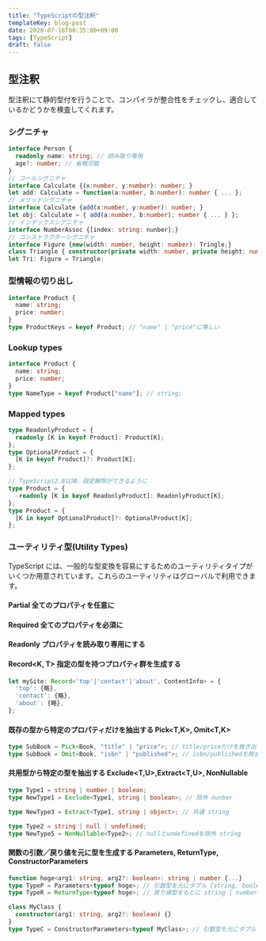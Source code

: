 ```yaml
---
title: "TypeScriptの型注釈"
templateKey: blog-post
date: 2020-07-16T00:35:00+09:00
tags: [TypeScript]
draft: false
---
```


## 型注釈

型注釈にて静的型付を行うことで、コンパイラが整合性をチェックし、適合しているかどうかを検査してくれます。

### シグニチャ

<!--more-->

```typescript
interface Person {
  readonly name: string; // 読み取り専用
  age?: number; // 省略可能
}
// コールシグニチャ
interface Calculate {(x:number, y:number): number; }
let add: Calculate = function(a:number, b:number): number { ... };
// メソッドシグニチャ
interface Calculate {add(x:number, y:number): number; }
let obj: Calculate = { add(a:number, b:number): number { ... } };
// インデックスシグニチャ
interface NumberAssoc {[index: string: nunber];}
// コンストラクターシグニチャ
interface Figure {new(width: number, height: number): Tringle;}
class Triangle { constructor(private width: number, private height: number)}
let Tri: Figure = Triangle;
```

### 型情報の切り出し

```typescript
interface Product {
  name: string;
  price: number;
}
type ProductKeys = keyof Product; // "name" | "price"に等しい
```

### Lookup types

```typescript
interface Product {
  name: string;
  price: number;
}
type NameType = keyof Product["name"]; // string;
```

### Mapped types

```typescript
type ReadonlyProduct = {
  readonly [K in keyof Product]: Product[K];
};
type OptionalProduct = {
  [K in keyof Product]?: Product[K];
};

// TypeScript2.8以降、設定解除ができるように
type Product = {
  -readonly [K in keyof ReadonlyProduct]: ReadonlyProduct[K];
};
type Product = {
  [K in keyof OptionalProduct]?: OptionalProduct[K];
};
```

### ユーティリティ型(Utility Types)

TypeScript には、一般的な型変換を容易にするためのユーティリティタイプがいくつか用意されています。これらのユーティリティはグローバルで利用できます。

#### Partial<T> 全てのプロパティを任意に

#### Required<T> 全てのプロパティを必須に

#### Readonly<T> プロパティを読み取り専用にする

#### Record<K, T> 指定の型を持つプロパティ群を生成する

```typescript
let mySite: Record<'top'|'contact'|'about', ContentInfo> = {
  'top': {略},
  'contact': {略},
  'about': {略},
};
```

#### 既存の型から特定のプロパティだけを抽出する Pick<T,K>, Omit<T,K>

```typescript
type SubBook = Pick<Book, "title" | "price">; // title/priceだけを抜き出す
type SubBook = Omit<Book, "isbn" | "published">; // isbn/publishedを除去する
```

#### 共用型から特定の型を抽出する Exclude<T,U>,Extract<T,U>, NonNullable<T>

```typescript
type Type1 = string | number | boolean;
type NewType1 = Exclude<Type1, string | boolean>; // 除外 nunber

type NewType3 = Extract<Type1, string | object>; // 共通 string

type Type2 = string | null | undefined;
type NewType5 = NonNullable<Type2>; // nullとundefinedを除外 string
```

#### 関数の引数／戻り値を元に型を生成する Parameters<T>, ReturnType<T>, ConstructorParameters<T>

```typescript
function hoge<arg1: string, arg2?: boolean>: string | number {...}
type TypeP = Parameters<typeof hoge>; // 引数型を元にタプル [string, boolean] | [string]
type TypeR = ReturnType<typeof hoge>; // 戻り値型をもとに string | number

class MyClass {
  constructor(arg1: string, arg2?: boolean) {}
}
type TypeC = ConstructorParameters<typeof MyClass>; // 引数型を元にタプル [string, boolean] | [string]
```

<!--
## 変数の宣言

let 変更可能な宣言。 `let name: type = initial`
var (非推奨。JavaScript 互換のための存在)
const 定数。再代入できない。ただしオブジェクトの中身を書き換えることは出来る

型を省略した場合

- 初期値も省略した場合、any と見なされる
- null や undefined を指定した場合も any と見なされれる
  上記の場合でも、noImplicitAny オプションが有効な場合は型が推論される。

### 型

- number
- string
- boolean
- symbol
- any
- オブジェクト型(配列型、タプル型、クラス型、インターフェース型、関数型...)
- void (値なし。関数の戻り値を返さない場合など)
- never(到達しない。関数が終端に到達しない(常に例外、常に無限ループ)の関数の戻り値)
- unknown(なんでもあり。以降のメソッド矢演算子などの呼び出しは許されない。たとえば`let str:any='Hoge';のあとに str.trim()を実行するとエラーになる。使う場合は型ガードで型を特定する)
- this(戻し型にすることで、メソッドチェーンのような記述が可能になる。)

### リテラル

- 数値は 10 進数(108)、16 進数(0xff)、8 進数(0o666)、2 進数(0b1110001)、指数(1.14E-3)が使える
- 数値は数値セパレータ(\_)が使える。(1_000_000、159_00)
- 文字列は’’、""、``(テンプレート文字列)が使える。テンプレート文字列は\${変数}で埋め込める

<型名>を変数/リテラルの前に付与することで明示的に変換できる

### 配列

```
let name: type[] = [1,2]
let name: Array<type> = [1,2]
let name: type[][] = [[1,2], [3,4]]
let name: readonly type[][] = [1,2] // 読み取り専用(一次元目のみ)。`name[1] = 3`がエラーになる
let x!: string; // 初期化チェック(strictPropertyInitializationがtrueの時)を一次的に回避できる
```

### 連想配列

```
let name: {index: i_type}: v_type] = {foo: 'bar'}
```

### 定数

```
enum Sex { MALE, FEMALE, UNKNOWN};
let m: Sex = Sex.Male;
console.log(m) // 0
console.log(Sex[m]) // MALE

enum Sex { MALE=1, FEMALE, UNKNOWN};
enum Sex { MALE='male', FEMALE, UNKNOWN}; // TypeScript 2.4以降
```

### タプル

```
let data: [string, number, boolean] = ['hoge', 10.355, false];
let data: readonly [string, number, boolean] = ['hoge', 10.355, false]; // TypeScript 3.4以降
```

### 関数

```
function name(param: ptype, 略): rtype {} // function命令
(param: ptype): rtype => {} // アロー関数（ラムダ式）

let func: (param: ptype, 略 => rtype // 関数型

// 関数のオーバロード
function show(value:number): void;
function show(value:boolean): void;
function show(value: any): void { // あるいは value: number | boolean
  if (typeof value === 'number') {
    // numberの処理
  } else {
    // booleanの処理
  }
}
```

### 共用型

引数や戻り値として使える

```
let data: string | boolean;
data = 'hoge'
data = false
data = 1 // エラー
```

### 型の判定

```
typeof value === 'number'
obj instanceof Person
'name' in obj
```

### 型ガード関数

```
function isBook(inf: Book | Magazine): inf is Book {
  return (inf as Book).isbn != undefined;
}
if (isBook(i)) {
  // Book型
} else  {
  // Magazine型
}
```

### null 非許容型

tsconfig.json で strict ないし strictNullChecks オプションが true に設定されると、全ての型で null/undefined を禁止できる

この場合は明示的に型指定を行う

```
let data1: string | undefined = undefined;
let data2: string | null = null;
```

### null/undefined のチェック演算子

```
let hoge: string | null = null;
hoge?.trim() // hogeがnullの場合は、nullを返して終わる。trim()を呼びだしてエラーになることはない

hoge?.length ?? 0 // hoge?.lengthがnull/undefineの場合、??の右(0)を返す
```

### 型エイリアス

```
type FooType = [string, number, boolean];
```

## 文字列リテラル型

```
type Season = 'spring' | 'summer' | 'autumn' | 'winter'
```

## クラス

```
class name {
  pname: ptype;
  constructor(param; type) {

  }
  mname(param: type); rtyp {

  }
}
```

アクセス修飾子は public(規定),protected,private

```
private name: string; // this.name='hoge';
public show(): string {} // this.show();

#data = 10  // this.#data 。TypeScript3.8以降、プライベートフィールド。
c['name'] は読み込めるが、
c['#data'] はundefinedが返る。(ハードプライバシー)
```

プロパティに初期化がなく、コンストラクターでも明示的に代入されていない場合はエラーとなる。（strict ないし strictPropertyInitialization が true の場合）
ただし、`age!: number`により初期化チェックを一次的に回避できる

### コンストラクタの省略構文

```
constructor(private name:string) {}
```

### getter/setter アクセサー

private \_age!: number;
get age(): number { return this.\_age; }
set age(value:number) {this.\_age = value; }

### 静的メンバー

```
class Figure {
public static PI: number = 3.14159; // 静的メンバー
// 静的メソッド
pubic static circle(radius: number): number {...}
}
Figure.PI
Figure.circle(5)
```

### 継承

```
class name extends parent {
  constructor(v: t) {
    super(v);
  }
  show(): string  {
    return super.show()
  }
}
```

### 抽象クラス

派生クラスで定義する

```
abstract class Figure {
  abstract getArea(): number;
  abstract msg: string // 抽象プロパティ
}
```

### インターフェース

```
interface Figure{
  getArea(): number;
}
class Triangle implements Figure {
  getArea(): number {
    hogehoge
  }
}

// インターフェースの継承
interface Figure2 extends Figure {}
```

## モジュール
-->
